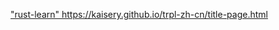 ["rust-learn" ](https://kaisery.github.io/trpl-zh-cn/title-page.html)https://kaisery.github.io/trpl-zh-cn/title-page.html
